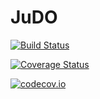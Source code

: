 # JuDO

[![Build Status](https://travis-ci.org/aliddell/JuDO.jl.svg?branch=master)](https://travis-ci.org/aliddell/JuDO.jl)

[![Coverage Status](https://coveralls.io/repos/aliddell/JuDO.jl/badge.svg?branch=master&service=github)](https://coveralls.io/github/aliddell/JuDO.jl?branch=master)

[![codecov.io](http://codecov.io/github/aliddell/JuDO.jl/coverage.svg?branch=master)](http://codecov.io/github/aliddell/JuDO.jl?branch=master)
